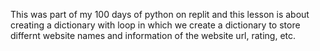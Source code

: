 This was part of my 100 days of python on replit and this lesson is about creating a dictionary with loop in which we create a dictionary to store differnt website names and information of the website url, rating, etc.
